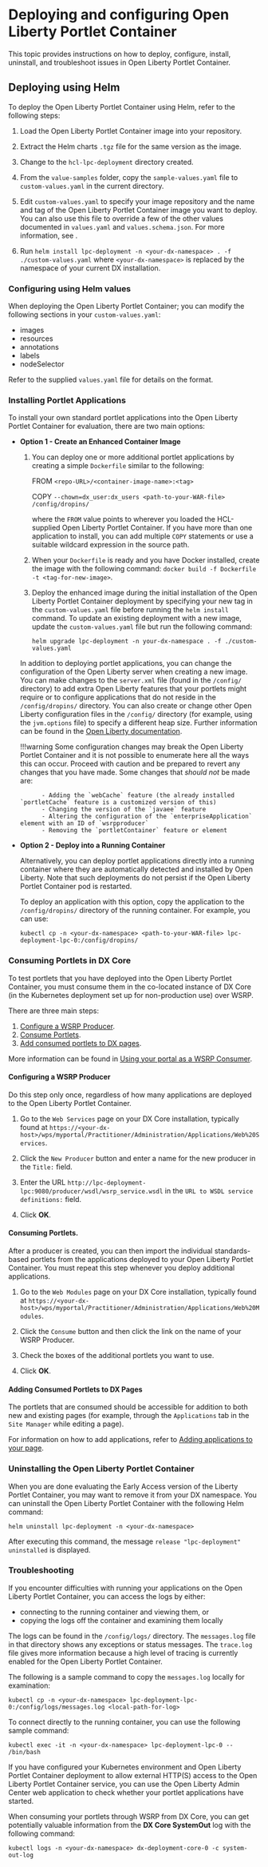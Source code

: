 # Deploying and configuring Open Liberty Portlet Container

This topic provides instructions on how to deploy, configure, install, uninstall, and troubleshoot issues in Open Liberty Portlet Container. 

## Deploying using Helm

To deploy the Open Liberty Portlet Container using Helm, refer to the following steps:

1. Load the Open Liberty Portlet Container image into your repository. 

2. Extract the Helm charts `.tgz` file for the same version as the image.

3. Change to the `hcl-lpc-deployment` directory created.

4. From the `value-samples` folder, copy the `sample-values.yaml` file to `custom-values.yaml` in the current directory.

5. Edit `custom-values.yaml` to specify your image repository and the name and tag of the Open Liberty Portlet Container image you want to deploy. You can also use this file to override a few of the other values documented in `values.yaml` and `values.schema.json`. For more information, see [](#configuring-using-helm-values).

6. Run `helm install lpc-deployment -n <your-dx-namespace> . -f ./custom-values.yaml` where `<your-dx-namespace>` is replaced by the namespace of your current DX installation.

### Configuring using Helm values

When deploying the Open Liberty Portlet Container; you can modify the following sections in your `custom-values.yaml`:

- images
- resources
- annotations
- labels
- nodeSelector

Refer to the supplied `values.yaml` file for details on the format.

### Installing Portlet Applications

To install your own standard portlet applications into the Open Liberty Portlet Container for evaluation, there are two main options:

- **Option 1 - Create an Enhanced Container Image**

    1. You can deploy one or more additional portlet applications by creating a simple `Dockerfile` similar to the following:

        FROM `<repo-URL>/<container-image-name>:<tag>`

        COPY `--chown=dx_user:dx_users <path-to-your-WAR-file> /config/dropins/`

        where the `FROM` value points to wherever you loaded the HCL-supplied Open Liberty Portlet Container. If you have more than one application to install, you can add multiple `COPY` statements or use a suitable wildcard expression in the source path.

    2. When your `Dockerfile` is ready and you have Docker installed, create the image with the following command: `docker build -f Dockerfile -t <tag-for-new-image>`.

    3. Deploy the enhanced image during the initial installation of the Open Liberty Portlet Container deployment by specifying your new tag in the `custom-values.yaml` file before running the `helm install` command. To update an existing deployment with a new image, update the `custom-values.yaml` file but run the following command:

        `helm upgrade lpc-deployment -n your-dx-namespace . -f ./custom-values.yaml`

    In addition to deploying portlet applications, you can change the configuration of the Open Liberty server when creating a new image. You can make changes to the `server.xml` file (found in the `/config/` directory) to add extra Open Liberty features that your portlets might require or to configure applications that do not reside in the `/config/dropins/` directory. You can also create or change other Open Liberty configuration files in the `/config/` directory (for example, using the `jvm.options` file) to specify a different heap size. Further information can be found in the [Open Liberty documentation](https://openliberty.io/docs/22.0.0.6/reference/config/server-configuration-overview.html).

    !!!warning
        Some configuration changes may break the Open Liberty Portlet Container and it is not possible to enumerate here all the ways this can occur. Proceed with caution and be prepared to revert any changes that you have made. Some changes that *should not* be made are:

            - Adding the `webCache` feature (the already installed `portletCache` feature is a customized version of this)
            - Changing the version of the `javaee` feature
            - Altering the configuration of the `enterpriseApplication` element with an ID of `wsrpproducer`
            - Removing the `portletContainer` feature or element

- **Option 2 - Deploy into a Running Container**

    Alternatively, you can deploy portlet applications directly into a running container where they are automatically detected and installed by Open Liberty. Note that such deployments do not persist if the Open Liberty Portlet Container pod is restarted.

    To deploy an application with this option, copy the application to the `/config/dropins/` directory of the running container. For example, you can use:
    
    `kubectl cp -n <your-dx-namespace> <path-to-your-WAR-file> lpc-deployment-lpc-0:/config/dropins/`
    
### Consuming Portlets in DX Core

To test portlets that you have deployed into the Open Liberty Portlet Container, you must consume them in the co-located instance of DX Core (in the Kubernetes deployment set up for non-production use) over WSRP. 

There are three main steps:

1. [Configure a WSRP Producer](#configuring-a-wsrp-producer).
2. [Consume Portlets](#consuming-portlets).
3. [Add consumed portlets to DX pages](#adding-consumed-portlets-to-dx-pages).

More information can be found in [Using your portal as a WSRP Consumer](../extend_dx/development_tools/wsrp/portal_wsrp_consumer/index.md).

#### Configuring a WSRP Producer

Do this step only once, regardless of how many applications are deployed to the Open Liberty Portlet Container. 

1. Go to the `Web Services` page on your DX Core installation, typically found at `https://<your-dx-host>/wps/myportal/Practitioner/Administration/Applications/Web%20Services`. 

2. Click the `New Producer` button and enter a name for the new producer in the `Title:` field.

3. Enter the URL `http://lpc-deployment-lpc:9080/producer/wsdl/wsrp_service.wsdl` in the `URL to WSDL service definitions:` field. 

4. Click **OK**.

#### Consuming Portlets.

After a producer is created, you can then import the individual standards-based portlets from the applications deployed to your Open Liberty Portlet Container. You must repeat this step whenever you deploy additional applications.

1. Go to the `Web Modules` page on your DX Core installation, typically found at `https://<your-dx-host>/wps/myportal/Practitioner/Administration/Applications/Web%20Modules`. 

2. Click the `Consume` button and then click the link on the name of your WSRP Producer. 

3. Check the boxes of the additional portlets you want to use.

4. Click **OK**.

#### Adding Consumed Portlets to DX Pages

The portlets that are consumed should be accessible for addition to both new and existing pages (for example, through the `Applications` tab in the `Site Manager` while editing a page). 

For information on how to add applications, refer to [Adding applications to your page](../build_sites/create_sites/adding_pages_content_more/toolbar_add_app.md).

### Uninstalling the Open Liberty Portlet Container

When you are done evaluating the Early Access version of the Liberty Portlet Container, you may want to remove it from your DX namespace. You can uninstall the Open Liberty Portlet Container with the following Helm command:

``helm uninstall lpc-deployment -n <your-dx-namespace>``

After executing this command, the message `release "lpc-deployment" uninstalled` is displayed.

### Troubleshooting

If you encounter difficulties with running your applications on the Open Liberty Portlet Container, you can access the logs by either:

- connecting to the running container and viewing them, or
- copying the logs off the container and examining them locally

The logs can be found in the `/config/logs/` directory. The `messages.log` file in that directory shows any exceptions or status messages.  The `trace.log` file gives more information because a high level of tracing is currently enabled for the Open Liberty Portlet Container.

The following is a sample command to copy the `messages.log` locally for examination:

`kubectl cp -n <your-dx-namespace> lpc-deployment-lpc-0:/config/logs/messages.log <local-path-for-log>`

To connect directly to the running container, you can use the following sample command:

`kubectl exec -it -n <your-dx-namespace> lpc-deployment-lpc-0 -- /bin/bash`

If you have configured your Kubernetes environment and Open Liberty Portlet Container deployment to allow external HTTP(S) access to the Open Liberty Portlet Container service, you can use the Open Liberty Admin Center web application to check whether your portlet applications have started.

When consuming your portlets through WSRP from DX Core, you can get potentially valuable information from the **DX Core SystemOut** log with the following command:

`kubectl logs -n <your-dx-namespace> dx-deployment-core-0 -c system-out-log`
